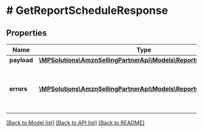 # # GetReportScheduleResponse

## Properties

Name | Type | Description | Notes
------------ | ------------- | ------------- | -------------
**payload** | [**\MPSolutions\AmznSellingPartnerApi\Models\Reports\ReportSchedule**](ReportSchedule.md) |  | [optional]
**errors** | [**\MPSolutions\AmznSellingPartnerApi\Models\Reports\Error[]**](Error.md) | A list of error responses returned when a request is unsuccessful. | [optional]

[[Back to Model list]](../../README.md#models) [[Back to API list]](../../README.md#endpoints) [[Back to README]](../../README.md)
